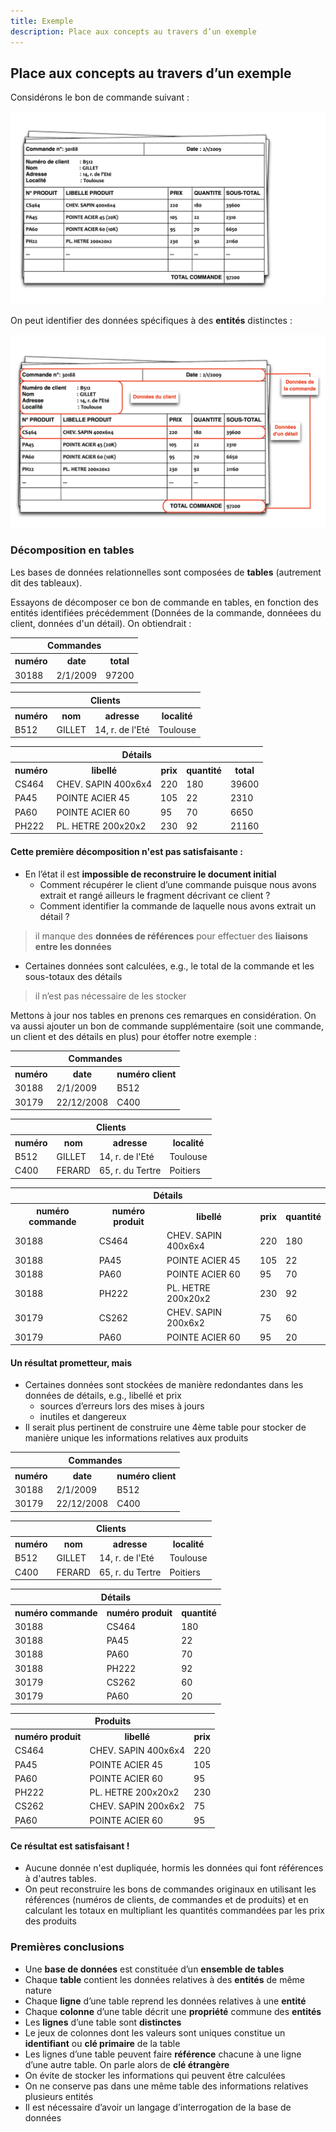 ```yaml
---
title: Exemple
description: Place aux concepts au travers d’un exemple
---
```


## Place aux concepts au travers d’un exemple

Considérons le bon de commande suivant :

![Bon de Commande 1](/public/01-01-01-BonDeCommande.png)

On peut identifier des données spécifiques à des **entités** distinctes :

![Bon de Commande 2](/public/01-01-02-BonDeCommande2.png)

### Décomposition en tables

Les bases de données relationnelles sont composées de **tables** (autrement dit des tableaux).

Essayons de décomposer ce bon de commande en tables, en fonction des entités identifiées précédemment (Données de la commande, donnéees du client, données d'un détail). 
On obtiendrait :

<table>
    <tr><th colspan="3">Commandes</th></tr>
    <tr><th>numéro</th><th>date</th><th>total</th></tr>
    <tr><td>30188</td><td>2/1/2009</td><td>97200</td></tr>
</table>

<table>
    <tr><th colspan="4">Clients</th></tr>
  <tr><th>numéro</th><th>nom</th><th>adresse</th><th>localité</th></tr>
  <tr><td>B512</td><td>GILLET</td><td>14, r. de l'Eté</td><td>Toulouse</td></tr>
</table>

<table>
    <tr><th colspan="5">Détails</th></tr>
    <tr><th>numéro</th><th>libellé</th><th>prix</th><th>quantité</th><th>total</th></tr>
    <tr><td>CS464</td><td>CHEV. SAPIN 400x6x4</td><td>220</td><td>180</td><td>39600</td></tr>
    <tr><td>PA45</td><td>POINTE ACIER 45</td><td>105</td><td>22</td><td>2310</td></tr>
    <tr><td>PA60</td><td>POINTE ACIER 60</td><td>95</td><td>70</td><td>6650</td></tr>
    <tr><td>PH222</td><td>PL. HETRE 200x20x2</td><td>230</td><td>92</td><td>21160</td></tr>
</table>

#### Cette première décomposition n'est pas satisfaisante :


* En l’état il est **impossible de reconstruire le document initial**
    * Comment récupérer le client d’une commande puisque nous avons extrait et rangé ailleurs le fragment décrivant ce client ?
    * Comment identifier la commande de laquelle nous avons extrait un détail ?
> il manque des **données de références** pour effectuer des **liaisons entre les données**
* Certaines données sont calculées, e.g., le total de la commande et les sous-totaux des détails
> il n’est pas nécessaire de les stocker

Mettons à jour nos tables en prenons ces remarques en considération.
On va aussi ajouter un bon de commande supplémentaire (soit une commande, un client et des détails en plus) pour étoffer notre exemple :

<table>
    <tr><th colspan="3">Commandes</th></tr>
    <tr><th>numéro</th><th>date</th><th>numéro client</th></tr>
    <tr><td>30188</td><td>2/1/2009</td><td>B512</td></tr>
    <tr><td>30179</td><td>22/12/2008</td><td>C400</td></tr>
</table>

<table>
    <tr><th colspan="4">Clients</th></tr>
  <tr><th>numéro</th><th>nom</th><th>adresse</th><th>localité</th></tr>
  <tr><td>B512</td><td>GILLET</td><td>14, r. de l'Eté</td><td>Toulouse</td></tr>
  <tr><td>C400</td><td>FERARD</td><td>65, r. du Tertre</td><td>Poitiers</td></tr>
</table>

<table>
    <tr><th colspan="5">Détails</th></tr>
    <tr><th>numéro commande</th><th>numéro produit</th><th>libellé</th><th>prix</th><th>quantité</th></tr>
    <tr><td>30188</td><td>CS464</td><td>CHEV. SAPIN 400x6x4</td><td>220</td><td>180</td></tr>
    <tr><td>30188</td><td>PA45</td><td>POINTE ACIER 45</td><td>105</td><td>22</td></tr>
    <tr><td>30188</td><td>PA60</td><td>POINTE ACIER 60</td><td>95</td><td>70</td></tr>
    <tr><td>30188</td><td>PH222</td><td>PL. HETRE 200x20x2</td><td>230</td><td>92</td></tr>
    <tr><td>30179</td><td>CS262</td><td>CHEV. SAPIN 200x6x2</td><td>75</td><td>60</td></tr>
    <tr><td>30179</td><td>PA60</td><td>POINTE ACIER 60</td><td>95</td><td>20</td></tr>
</table>

#### Un résultat prometteur, mais

* Certaines données sont stockées de manière redondantes dans les données de détails, e.g., libellé et prix
    * sources d’erreurs lors des mises à jours
    * inutiles et dangereux
* Il serait plus pertinent de construire une 4ème table pour stocker de manière unique les informations relatives aux produits

<table>
    <tr><th colspan="3">Commandes</th></tr>
    <tr><th>numéro</th><th>date</th><th>numéro client</th></tr>
    <tr><td>30188</td><td>2/1/2009</td><td>B512</td></tr>
    <tr><td>30179</td><td>22/12/2008</td><td>C400</td></tr>
</table>

<table>
    <tr><th colspan="4">Clients</th></tr>
  <tr><th>numéro</th><th>nom</th><th>adresse</th><th>localité</th></tr>
  <tr><td>B512</td><td>GILLET</td><td>14, r. de l'Eté</td><td>Toulouse</td></tr>
  <tr><td>C400</td><td>FERARD</td><td>65, r. du Tertre</td><td>Poitiers</td></tr>
</table>

<table>
    <tr><th colspan="5">Détails</th></tr>
    <tr><th>numéro commande</th><th>numéro produit</th><th>quantité</th></tr>
    <tr><td>30188</td><td>CS464</td><td>180</td></tr>
    <tr><td>30188</td><td>PA45</td><td>22</td></tr>
    <tr><td>30188</td><td>PA60</td><td>70</td></tr>
    <tr><td>30188</td><td>PH222</td><td>92</td></tr>
    <tr><td>30179</td><td>CS262</td><td>60</td></tr>
    <tr><td>30179</td><td>PA60</td><td>20</td></tr>
</table>

<table>
    <tr><th colspan="5">Produits</th></tr>
    <tr><th>numéro produit</th><th>libellé</th><th>prix</th></tr>
    <tr><td>CS464</td><td>CHEV. SAPIN 400x6x4</td><td>220</td></tr>
    <tr><td>PA45</td><td>POINTE ACIER 45</td><td>105</td></tr>
    <tr><td>PA60</td><td>POINTE ACIER 60</td><td>95</td></tr>
    <tr><td>PH222</td><td>PL. HETRE 200x20x2</td><td>230</td></tr>
    <tr><td>CS262</td><td>CHEV. SAPIN 200x6x2</td><td>75</td></tr>
    <tr><td>PA60</td><td>POINTE ACIER 60</td><td>95</td></tr>
</table>

#### Ce résultat est satisfaisant !

* Aucune donnée n'est dupliquée, hormis les données qui font références à d'autres tables.
* On peut reconstruire les bons de commandes originaux en utilisant les références (numéros de clients, de commandes et de produits) et en calculant les totaux en multipliant les quantités commandées par les prix des produits





### Premières conclusions

* Une **base de données** est constituée d’un **ensemble de tables** 
* Chaque **table** contient les données relatives à des **entités** de même nature 
* Chaque **ligne** d’une table reprend les données relatives à une **entité** 
* Chaque **colonne** d’une table décrit une **propriété** commune des **entités** 
* Les **lignes** d’une table sont **distinctes** 
* Le jeux de colonnes dont les valeurs sont uniques constitue un **identifiant** ou **clé primaire** de la table 
* Les lignes d’une table peuvent faire **référence** chacune à une ligne d’une autre table. On parle alors de **clé étrangère** 
* On évite de stocker les informations qui peuvent être calculées 
* On ne conserve pas dans une même table des informations relatives plusieurs entités 
* Il est nécessaire d’avoir un langage d’interrogation de la base de données
